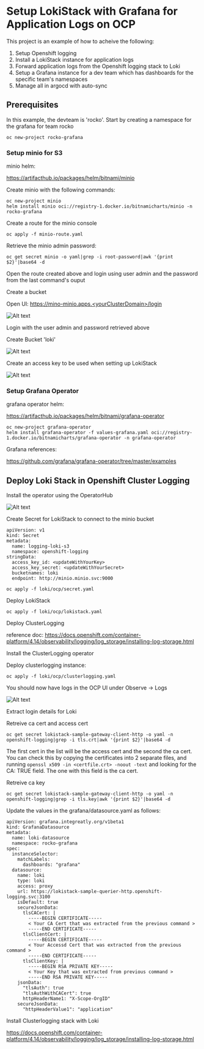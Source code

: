 # Setup LokiStack with Grafana for Application Logs on OCP


This project is an example of how to acheive the following:
1. Setup Openshift logging
2. Install a LokiStack instance for application logs
3. Forward application logs from the Openshift logging stack to Loki
4. Setup a Grafana instance for a dev team which has dashboards for the specific team's namespaces
5. Manage all in argocd with auto-sync

## Prerequisites

In this example, the devteam is 'rocko'.  Start by creating a namespace for the grafana for team rocko

```
oc new-project rocko-grafana
```

### Setup minio for S3

minio helm:

https://artifacthub.io/packages/helm/bitnami/minio

Create minio with the following commands:
```
oc new-project minio
helm install minio oci://registry-1.docker.io/bitnamicharts/minio -n rocko-grafana
```

Create a route for the minio console

```
oc apply -f minio-route.yaml
```

Retrieve the minio admin password:

```
oc get secret minio -o yaml|grep -i root-password|awk '{print $2}'|base64 -d
```

Open the route created above and login using user admin and the password from the last command's ouput

Create a bucket

Open UI:  https://mino-minio.apps.<yourClusterDomain>/login

![Alt text](screenshots/miniologin.jpeg?raw=true "Minio Login")

Login with the user admin and password retrieved above

Create Bucket 'loki'

![Alt text](screenshots/miniobucket.jpeg?raw=true "Minio Create Bucket")

Create an access key to be used when setting up LokiStack

![Alt text](screenshots/minioaccesskey.jpeg?raw=true "Minio Create Access Key")

### Setup Grafana Operator

grafana operator helm:

https://artifacthub.io/packages/helm/bitnami/grafana-operator

```
oc new-project grafana-operator
helm install grafana-operator -f values-grafana.yaml oci://registry-1.docker.io/bitnamicharts/grafana-operator -n grafana-operator
```

Grafana references:

https://github.com/grafana/grafana-operator/tree/master/examples


## Deploy Loki Stack in Openshift Cluster Logging

Install the operator using the OperatorHub

![Alt text](screenshots/lokioperator.jpeg?raw=true "Loki Operator")


Create Secret for LokiStack to connect to the minio bucket

```
apiVersion: v1
kind: Secret
metadata:
  name: logging-loki-s3
  namespace: openshift-logging
stringData:
  access_key_id: <updateWithYourKey>
  access_key_secret: <updateWithYourSecret>
  bucketnames: loki
  endpoint: http://minio.minio.svc:9000
```

```
oc apply -f loki/ocp/secret.yaml
```

Deploy LokiStack

```
oc apply -f loki/ocp/lokistack.yaml
```

Deploy ClusterLogging

reference doc: https://docs.openshift.com/container-platform/4.14/observability/logging/log_storage/installing-log-storage.html

Install the ClusterLogging operator

Deploy clusterlogging instance:

```
oc apply -f loki/ocp/clusterlogging.yaml
```

You should now have logs in the OCP UI under Observe -> Logs

![Alt text](screenshots/lokiloginsui.jpeg?raw=true "Loki Logs in OCP UI")


Extract login details for Loki

Retreive ca cert and access cert
```
oc get secret lokistack-sample-gateway-client-http -o yaml -n openshift-logging|grep -i tls.crt|awk '{print $2}'|base64 -d
```
The first cert in the list will be the access cert and the second the ca cert.  You can check this by copying the certificates into 2 separate files,
and running `openssl x509 -in <certfile.crt> -noout -text` and looking for the CA: TRUE field.  The one with this field is the ca cert.

Retreive ca key
```
oc get secret lokistack-sample-gateway-client-http -o yaml -n openshift-logging|grep -i tls.key|awk '{print $2}'|base64 -d
```

Update the values in the grafana/datasource.yaml as follows:

```
apiVersion: grafana.integreatly.org/v1beta1
kind: GrafanaDatasource
metadata:
  name: loki-datasource
  namespace: rocko-grafana
spec:
  instanceSelector:
    matchLabels:
      dashboards: "grafana"
  datasource:
    name: loki
    type: loki
    access: proxy
    url: https://lokistack-sample-querier-http.openshift-logging.svc:3100
    isDefault: true
    secureJsonData:
      tlsCACert: |
        -----BEGIN CERTIFICATE-----
        < Your CA Cert that was extracted from the previous command >
        -----END CERTIFICATE-----
      tlsClientCert: |
        -----BEGIN CERTIFICATE-----
        < Your Accessd Cert that was extracted from the previous command >
        -----END CERTIFICATE-----
      tlsClientKey: |
        -----BEGIN RSA PRIVATE KEY-----
        < Your Key that was extracted from previous command >
        -----END RSA PRIVATE KEY-----
    jsonData:
      "tlsAuth": true
      "tlsAuthWithCACert": true
      httpHeaderName1: "X-Scope-OrgID"
    secureJsonData:
      "httpHeaderValue1": "application"
```

Install Clusterlogging stack with Loki

https://docs.openshift.com/container-platform/4.14/observability/logging/log_storage/installing-log-storage.html
